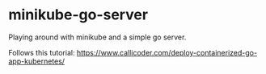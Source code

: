 # minikube-go-server
Playing around with minikube and a simple go server.

Follows this tutorial: https://www.callicoder.com/deploy-containerized-go-app-kubernetes/
